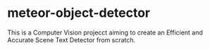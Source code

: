 # meteor-object-detector

This is a Computer Vision projecct aiming to create an Efficient and Accurate Scene Text Detector from scratch.

    
  
  
  
  
  

  
  

    

 
  


 
   
  
 
